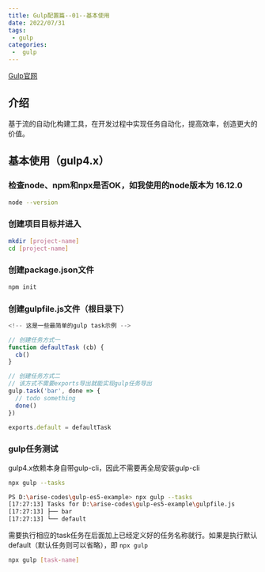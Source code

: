 ```yaml
---
title: Gulp配置篇--01--基本使用
date: 2022/07/31
tags:
 - gulp
categories:
 -  gulp
---
```


[Gulp官网](https://www.gulpjs.com.cn/)

## 介绍

基于流的自动化构建工具，在开发过程中实现任务自动化，提高效率，创造更大的价值。

## 基本使用（gulp4.x）

### 检查node、npm和npx是否OK，如我使用的node版本为 16.12.0

```bash
node --version
```

### 创建项目目标并进入

```bash
mkdir [project-name]
cd [project-name]
```

### 创建package.json文件

```bash
npm init
```

### 创建gulpfile.js文件（根目录下）

```js
<!-- 这是一些最简单的gulp task示例 -->

// 创建任务方式一
function defaultTask (cb) {
  cb()
}

// 创建任务方式二
// 该方式不需要exports导出就能实现gulp任务导出
gulp.task('bar', done => {
  // todo something
  done()
})

exports.default = defaultTask
```

### gulp任务测试

gulp4.x依赖本身自带gulp-cli，因此不需要再全局安装gulp-cli

```bash
npx gulp --tasks
```

```bash
PS D:\arise-codes\gulp-es5-example> npx gulp --tasks
[17:27:13] Tasks for D:\arise-codes\gulp-es5-example\gulpfile.js
[17:27:13] ├── bar
[17:27:13] └── default
```

需要执行相应的task任务在后面加上已经定义好的任务名称就行。如果是执行默认default（默认任务则可以省略），即 <code>npx gulp</code>

```bash
npx gulp [task-name]
```